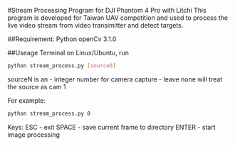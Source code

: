 #Stream Processing Program for DJI Phantom 4 Pro with Litchi
This program is developed for Taiwan UAV competition and used to process the live video stream from video transimitter and detect targets. 

##Requirement:
Python
openCv 3.1.0

##Useage
Terminal on Linux/Ubuntu, run

```sh
python stream_process.py [source0]
```

sourceN is an
     - integer number for camera capture
     - leave none will treat the source as cam 1

For example:

```sh
python stream_process.py 0
```
Keys:
    ESC    - exit
    SPACE  - save current frame to <shot path> directory
    ENTER  - start image processing

